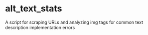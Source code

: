 alt_text_stats
==============

A script for scraping URLs and analyzing img tags for common text description implementation errors